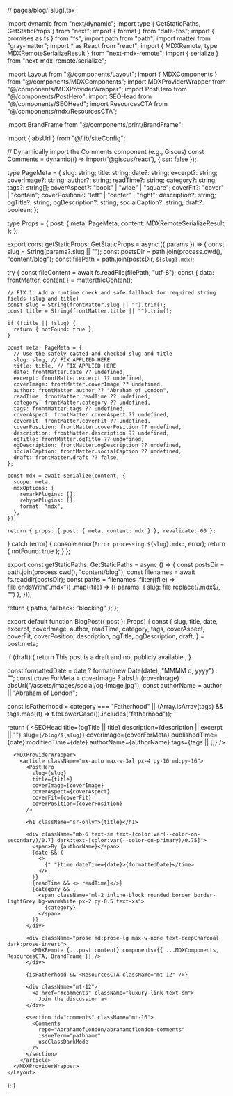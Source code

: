 // pages/blog/[slug].tsx

import dynamic from "next/dynamic";
import type { GetStaticPaths, GetStaticProps } from "next";
import { format } from "date-fns";
import { promises as fs } from "fs";
import path from "path";
import matter from "gray-matter";
import * as React from "react";
import { MDXRemote, type MDXRemoteSerializeResult } from "next-mdx-remote";
import { serialize } from "next-mdx-remote/serialize";

import Layout from "@/components/Layout";
import { MDXComponents } from "@/components/MDXComponents";
import MDXProviderWrapper from "@/components/MDXProviderWrapper";
import PostHero from "@/components/PostHero";
import SEOHead from "@/components/SEOHead";
import ResourcesCTA from "@/components/mdx/ResourcesCTA";

import BrandFrame from "@/components/print/BrandFrame";

import { absUrl } from "@/lib/siteConfig";

// Dynamically import the Comments component (e.g., Giscus)
const Comments = dynamic(() => import('@giscus/react'), { ssr: false });


type PageMeta = {
  slug: string;
  title: string;
  date?: string;
  excerpt?: string;
  coverImage?: string;
  author?: string;
  readTime?: string;
  category?: string;
  tags?: string[];
  coverAspect?: "book" | "wide" | "square";
  coverFit?: "cover" | "contain";
  coverPosition?: "left" | "center" | "right";
  description?: string;
  ogTitle?: string;
  ogDescription?: string;
  socialCaption?: string;
  draft?: boolean;
};

type Props = {
  post: {
    meta: PageMeta;
    content: MDXRemoteSerializeResult;
  };
};

export const getStaticProps: GetStaticProps<Props> = async ({ params }) => {
  const slug = String(params?.slug || "");
  const postsDir = path.join(process.cwd(), "content/blog");
  const filePath = path.join(postsDir, `${slug}.mdx`);

  try {
    const fileContent = await fs.readFile(filePath, "utf-8");
    const { data: frontMatter, content } = matter(fileContent);

    // FIX 1: Add a runtime check and safe fallback for required string fields (slug and title)
    const slug = String(frontMatter.slug || "").trim();
    const title = String(frontMatter.title || "").trim();

    if (!title || !slug) {
      return { notFound: true };
    }

    const meta: PageMeta = {
      // Use the safely casted and checked slug and title
      slug: slug, // FIX APPLIED HERE
      title: title, // FIX APPLIED HERE
      date: frontMatter.date ?? undefined,
      excerpt: frontMatter.excerpt ?? undefined,
      coverImage: frontMatter.coverImage ?? undefined,
      author: frontMatter.author ?? "Abraham of London",
      readTime: frontMatter.readTime ?? undefined,
      category: frontMatter.category ?? undefined,
      tags: frontMatter.tags ?? undefined,
      coverAspect: frontMatter.coverAspect ?? undefined,
      coverFit: frontMatter.coverFit ?? undefined,
      coverPosition: frontMatter.coverPosition ?? undefined,
      description: frontMatter.description ?? undefined,
      ogTitle: frontMatter.ogTitle ?? undefined,
      ogDescription: frontMatter.ogDescription ?? undefined,
      socialCaption: frontMatter.socialCaption ?? undefined,
      draft: frontMatter.draft ?? false,
    };

    const mdx = await serialize(content, {
      scope: meta,
      mdxOptions: {
        remarkPlugins: [],
        rehypePlugins: [],
        format: "mdx",
      },
    });

    return { props: { post: { meta, content: mdx } }, revalidate: 60 };
  } catch (error) {
    console.error(`Error processing ${slug}.mdx:`, error);
    return { notFound: true };
  }
};

export const getStaticPaths: GetStaticPaths = async () => {
  const postsDir = path.join(process.cwd(), "content/blog");
  const filenames = await fs.readdir(postsDir);
  const paths = filenames
    .filter((file) => file.endsWith(".mdx"))
    .map((file) => ({
      params: { slug: file.replace(/\.mdx$/, "") },
    }));

  return { paths, fallback: "blocking" };
};

export default function BlogPost({ post }: Props) {
  const {
    slug,
    title,
    date,
    excerpt,
    coverImage,
    author,
    readTime,
    category,
    tags,
    coverAspect,
    coverFit,
    coverPosition,
    description,
    ogTitle,
    ogDescription,
    draft,
  } = post.meta;

  if (draft) {
    return <Layout pageTitle="Draft Post">This post is a draft and not publicly available.</Layout>;
  }

  const formattedDate = date ? format(new Date(date), "MMMM d, yyyy") : "";
  const coverForMeta = coverImage
    ? absUrl(coverImage)
    : absUrl("/assets/images/social/og-image.jpg");
  const authorName = author || "Abraham of London";

  const isFatherhood =
    category === "Fatherhood" ||
    (Array.isArray(tags) && tags.map((t) => t.toLowerCase()).includes("fatherhood"));

  return (
    <Layout pageTitle={title} hideSocialStrip hideCTA>
      <SEOHead
        title={ogTitle || title}
        description={description || excerpt || ""}
        slug={`/blog/${slug}`}
        coverImage={coverForMeta}
        publishedTime={date}
        modifiedTime={date}
        authorName={authorName}
        tags={tags || []}
      />

      <MDXProviderWrapper>
        <article className="mx-auto max-w-3xl px-4 py-10 md:py-16">
          <PostHero
            slug={slug}
            title={title}
            coverImage={coverImage}
            coverAspect={coverAspect}
            coverFit={coverFit}
            coverPosition={coverPosition}
          />

          <h1 className="sr-only">{title}</h1>

          <div className="mb-6 text-sm text-[color:var(--color-on-secondary)/0.7] dark:text-[color:var(--color-on-primary)/0.75]">
            <span>By {authorName}</span>
            {date && (
              <>
                {" "}time dateTime={date}>{formattedDate}</time>
              </>
            )}
            {readTime && <> readTime}</>}
            {category && (
              <span className="ml-2 inline-block rounded border border-lightGrey bg-warmWhite px-2 py-0.5 text-xs">
                {category}
              </span>
            )}
          </div>

          <div className="prose md:prose-lg max-w-none text-deepCharcoal dark:prose-invert">
            <MDXRemote {...post.content} components={{ ...MDXComponents, ResourcesCTA, BrandFrame }} />
          </div>

          {isFatherhood && <ResourcesCTA className="mt-12" />}

          <div className="mt-12">
            <a href="#comments" className="luxury-link text-sm">
              Join the discussion a>
          </div>

          <section id="comments" className="mt-16">
            <Comments
              repo="AbrahamofLondon/abrahamoflondon-comments"
              issueTerm="pathname"
              useClassDarkMode
            />
          </section>
        </article>
      </MDXProviderWrapper>
    </Layout>
  );
}



